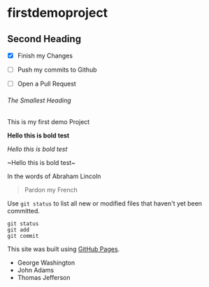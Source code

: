 # firstdemoproject

## Second Heading


- [x] Finish my Changes
- [ ] Push my commits to Github
- [ ] Open a Pull Request


###### The Smallest Heading
This is my first demo Project


**Hello this is bold test**

*Hello this is bold test*

~Hello this is bold test~

 
 In the words of Abraham Lincoln
 
 > Pardon my French
 
 Use `git status` to list all new or modified files that haven't yet been committed.
 
 
 
 ```
 git status
 git add
 git commit
 ```
 
 This site was built using [GitHub Pages](https://pages.github.com).
 
 - George Washington
 - John Adams
 - Thomas Jefferson
 
 
